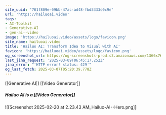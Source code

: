 ```yaml
---
site_uuid: "701f809e-09bb-47ac-ad48-fbd3333c0c9e"
url: 'https://hailuoai.video'
tags:
- AI-Toolkit
- Generative-AI
- gen-ai--video
image: 'https://hailuoai.video/assets/logo/favicon.png'
site_name: hailuoai.video
title: 'Hailuo AI: Transform Idea to Visual with AI'
favicon: 'https://hailuoai.video/assets/logo/favicon.png'
og_screenshot_url: https://og-screenshots-prod.s3.amazonaws.com/1366x768/80/false/5edb0d0b07d2f5fe341d6fcd488b11ab9231c7172cb81ca9a927e19cb6f65ff1.jpeg
last_jina_request: '2025-03-09T06:45:17.252Z'
jina_error: "'HTTP error! status: 429'"
og_last_fetch: 2025-03-07T05:20:39.778Z
---
```

[[Generative AI]] 
[[Video Generator]]

##### Hailuo AI is a [[Video Generator]]
![[Screenshot 2025-02-20 at 2.23.43 AM_Hailuo-AI--Hero.png]]
